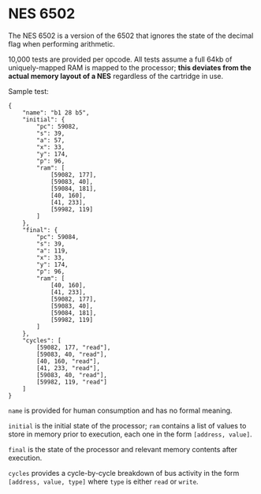 # NES 6502

The NES 6502 is a version of the 6502 that ignores the state of the decimal flag when performing arithmetic.

10,000 tests are provided per opcode. All tests assume a full 64kb of uniquely-mapped RAM is mapped to the processor; **this deviates from the actual memory layout of a NES** regardless of the cartridge in use.

Sample test:

	{
		"name": "b1 28 b5",
		"initial": {
			"pc": 59082,
			"s": 39,
			"a": 57,
			"x": 33,
			"y": 174,
			"p": 96,
			"ram": [
				[59082, 177],
				[59083, 40],
				[59084, 181],
				[40, 160],
				[41, 233],
				[59982, 119]
			]
		},
		"final": {
			"pc": 59084,
			"s": 39,
			"a": 119,
			"x": 33,
			"y": 174,
			"p": 96,
			"ram": [
				[40, 160],
				[41, 233],
				[59082, 177],
				[59083, 40],
				[59084, 181],
				[59982, 119]
			]
		},
		"cycles": [
			[59082, 177, "read"],
			[59083, 40, "read"],
			[40, 160, "read"],
			[41, 233, "read"],
			[59083, 40, "read"],
			[59982, 119, "read"]
		]
	}

`name` is provided for human consumption and has no formal meaning.

`initial` is the initial state of the processor; `ram` contains a list of values to store in memory prior to execution, each one in the form `[address, value]`.

`final` is the state of the processor and relevant memory contents after execution.

`cycles` provides a cycle-by-cycle breakdown of bus activity in the form `[address, value, type]` where `type` is either `read` or `write`.
